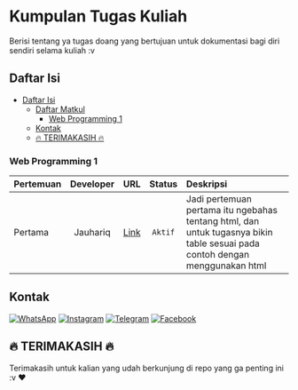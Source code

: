 # Kumpulan Tugas Kuliah

Berisi tentang ya tugas doang yang bertujuan untuk dokumentasi bagi diri sendiri selama kuliah :v

## Daftar Isi

- [Daftar Isi](#daftar-isi)
  - [Daftar Matkul](#daftar-matkul)
    - [Web Programming 1](#web-programming-1)
  - [Kontak](#kontak)
  - [:fire: TERIMAKASIH :fire:](#fire-terimakasih-fire)

### Web Programming 1

| Pertemuan        | Developer | URL | Status  | Deskripsi |
| --------------- |:---------:|:---:|:-------:|:----------|
| Pertama | Jauhariq | [Link](web-programming1/wp1-p2.html) | `Aktif` | Jadi pertemuan pertama itu ngebahas tentang html, dan untuk tugasnya bikin table sesuai pada contoh dengan menggunakan html |

## Kontak

[![WhatsApp](https://img.shields.io/badge/WhatsApp-25D366?style=for-the-badge&logo=whatsapp&logoColor=white)](https://wa.me/6283877698966)
[![Instagram](https://img.shields.io/badge/Instagram-pink?style=for-the-badge&logo=instagram&logoColor=red)](https://instagram.com/kalimat2anime)
[![Telegram](https://img.shields.io/badge/Telegram-blue?style=for-the-badge&logo=telegram&logoColor=white)](https://t.me/jauhariq)
[![Facebook](https://img.shields.io/badge/Facebook-9cf?style=for-the-badge&logo=facebook&logoColor=blue)](https://facebook.com/jauhari.afif7)

## :fire: TERIMAKASIH :fire:

Terimakasih untuk kalian yang udah berkunjung di repo yang ga penting ini :v :heart:
